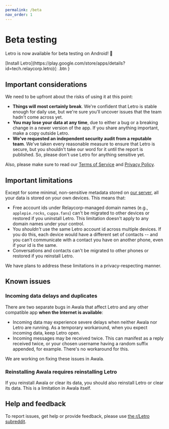 ```yaml
---
permalink: /beta
nav_order: 1
---
```


# Beta testing

Letro is now available for beta testing on Android! 🎉

<span class="fs-7 d-block text-center mx-auto">
[Install Letro](https://play.google.com/store/apps/details?id=tech.relaycorp.letro){: .btn }
</span>

## Important considerations

We need to be upfront about the risks of using it at this point:

- **Things will most certainly break**. We're confident that Letro is stable enough for daily use, but we're sure you'll uncover issues that the team hadn't come across yet.
- **You may lose your data at any time**, due to either a bug or a breaking change in a newer version of the app. If you share anything important, make a copy outside Letro.
- **We've requested an independent security audit from a reputable team**. We've taken every reasonable measure to ensure that Letro is secure, but you shouldn't take our word for it until the report is published. So, please don't use Letro for anything sensitive yet.

Also, please make sure to read our [Terms of Service](legal/tos.md) and [Privacy Policy](legal/privacy-policy.md).

## Important limitations

Except for some minimal, non-sensitive metadata stored on [our server](https://docs.relaycorp.tech/letro-server/), all your data is stored on your own devices. This means that:

- Free account ids under Relaycorp-managed domain names (e.g., `applepie.rocks`, `cuppa.fans`) can't be migrated to other devices or restored if you uninstall Letro. This limitation doesn't apply to any domain names under your control.
- You _shouldn't_ use the same Letro account id across multiple devices. If you do this, each device would have a different set of contacts -- and you can't communicate with a contact you have on another phone, even if your id is the same.
- Conversations and contacts can't be migrated to other phones or restored if you reinstall Letro.

We have plans to address these limitations in a privacy-respecting manner.

## Known issues

### Incoming data delays and duplicates

There are two separate bugs in Awala that affect Letro and any other compatible app **when the Internet is available**:

- Incoming data may experience severe delays when neither Awala nor Letro are running. As a temporary workaround, when you expect incoming data, keep Letro open.
- Incoming messages may be received twice. This can manifest as a reply received twice, or your chosen username having a random suffix appended, for example. There's no workaround for this.

We are working on fixing these issues in Awala.

### Reinstalling Awala requires reinstalling Letro

If you reinstall Awala or clear its data, you should also reinstall Letro or clear its data. This is a limitation in Awala itself.

## Help and feedback

To report issues, get help or provide feedback, please use [the r/Letro subreddit](https://www.reddit.com/r/Letro/).
